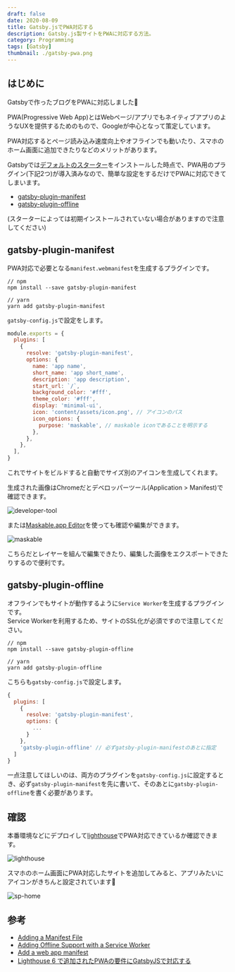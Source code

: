 ```yaml
---
draft: false
date: 2020-08-09
title: Gatsby.jsでPWA対応する
description: Gatsby.js製サイトをPWAに対応する方法。
category: Programming
tags: [Gatsby]
thumbnail: ./gatsby-pwa.png
---
```



## はじめに

Gatsbyで作ったブログをPWAに対応しました:tada:

PWA(Progressive Web App)とはWebページ/アプリでもネイティブアプリのようなUXを提供するためのもので、Googleが中心となって策定しています。

PWA対応するとページ読み込み速度向上やオフラインでも動いたり、スマホのホーム画面に追加できたりなどのメリットがあります。

Gatsbyでは[デフォルトのスターター](https://www.gatsbyjs.org/starters/?v=2)をインストールした時点で、PWA用のプラグイン(下記2つ)が導入済みなので、簡単な設定をするだけでPWAに対応できてしまいます。

* [gatsby-plugin-manifest](https://www.gatsbyjs.org/packages/gatsby-plugin-manifest/)
* [gatsby-plugin-offline](https://www.gatsbyjs.org/packages/gatsby-plugin-offline)

(スターターによっては初期インストールされていない場合がありますので注意してください)


## gatsby-plugin-manifest

PWA対応で必要となる`manifest.webmanifest`を生成するプラグインです。

```:title=Terminal
// npm
npm install --save gatsby-plugin-manifest

// yarn
yarn add gatsby-plugin-manifest
```

`gatsby-config.js`で設定をします。

```js:title=gatsby-config.js
module.exports = {
  plugins: [
    {
      resolve: 'gatsby-plugin-manifest',
      options: {
        name: 'app name',
        short_name: 'app short_name',
        description: 'app description',
        start_url: `/`,
        background_color: '#fff',
        theme_color: '#fff',
        display: 'minimal-ui',
        icon: 'content/assets/icon.png', // アイコンのパス
        icon_options: {
          purpose: 'maskable', // maskable iconであることを明示する
        },
      },
    },
  ],
}
```

これでサイトをビルドすると自動でサイズ別のアイコンを生成してくれます。

生成された画像はChromeだとデベロッパーツール(Application > Manifest)で確認できます。

![developer-tool](./developer-tool.png)

または[Maskable​.app Editor](https://maskable.app/editor)を使っても確認や編集ができます。

![maskable](./maskable.png)

こちらだとレイヤーを組んで編集できたり、編集した画像をエクスポートできたりするので便利です。


## gatsby-plugin-offline

オフラインでもサイトが動作するように`Service Worker`を生成するプラグインです。  
Service Workerを利用するため、サイトのSSL化が必須ですので注意してください。

```:title=Terminal
// npm
npm install --save gatsby-plugin-offline

// yarn
yarn add gatsby-plugin-offline
```

こちらも`gatsby-config.js`で設定します。

```js:title=gatsby-config.js
{
  plugins: [
    {
      resolve: 'gatsby-plugin-manifest',
      options: {
        ...
      }
    },
    'gatsby-plugin-offline' // 必ずgatsby-plugin-manifestのあとに指定
  ]
}
```

一点注意してほしいのは、両方のプラグインを`gatsby-config.js`に設定するとき、必ず`gatsby-plugin-manifest`を先に書いて、そのあとに`gatsby-plugin-offline`を書く必要があります。


## 確認

本番環境などにデプロイして[lighthouse](https://lighthouse-metrics.com/)でPWA対応できているか確認できます。

![lighthouse](./lighthouse.png)

スマホのホーム画面にPWA対応したサイトを追加してみると、アプリみたいにアイコンがきちんと設定されています:clap:

![sp-home](./sp-home.png)


## 参考

* [Adding a Manifest File](https://www.gatsbyjs.org/docs/add-a-manifest-file/)
* [Adding Offline Support with a Service Worker](https://www.gatsbyjs.org/docs/add-offline-support-with-a-service-worker/)
* [Add a web app manifest](https://web.dev/add-manifest/)
* [Lighthouse 6 で追加されたPWAの要件にGatsbyJSで対応する](https://ebisu.com/note/lighthouse-6-pwa/)
